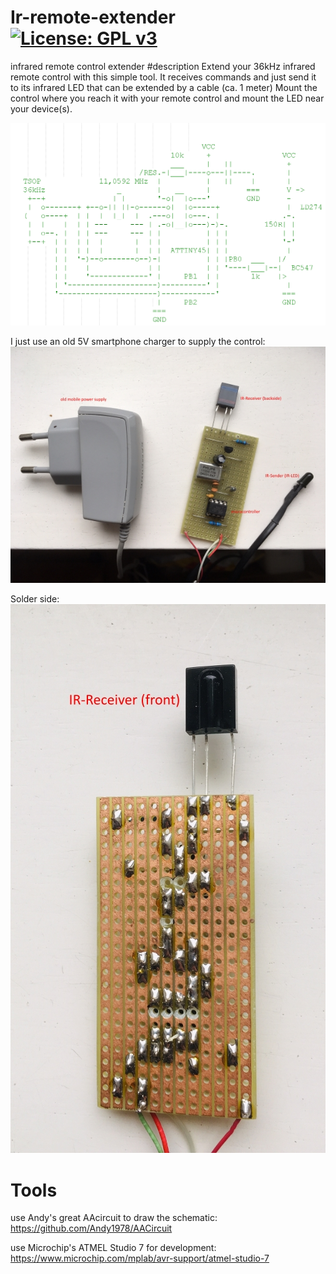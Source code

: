 # Ir-remote-extender [![License: GPL v3](https://img.shields.io/badge/License-GPL%20v3-blue.svg)](https://www.gnu.org/licenses/gpl-3.0)
infrared remote control extender
#description
Extend your 36kHz infrared remote control with this simple tool.
It receives commands and just send it to its infrared LED that can be extended by a cable (ca. 1 meter)
Mount the control where you reach it with your remote control and mount the LED near your device(s).

![Screenshot 1](https://github.com/hilch/Ir-remote-extender/blob/master/doc/screenshot_schematic.PNG)

I just use an old 5V smartphone charger to supply the control:
![photo1](https://github.com/hilch/Ir-remote-extender/blob/master/doc/IMG_2768.JPG)

Solder side:
![photo2](https://github.com/hilch/Ir-remote-extender/blob/master/doc/IMG_2770.JPG)

# Tools
use Andy's great AAcircuit to draw the schematic:
https://github.com/Andy1978/AACircuit

use Microchip's ATMEL Studio 7 for development:
https://www.microchip.com/mplab/avr-support/atmel-studio-7
